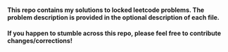 <h4>This repo contains my solutions to locked leetcode problems. The problem description is provided in the optional description of each file.</h4>
<h4>If you happen to stumble across this repo, please feel free to contribute changes/corrections!</h4>


